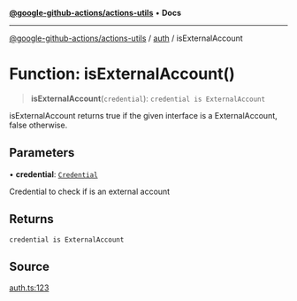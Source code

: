 [**@google-github-actions/actions-utils**](../../README.md) • **Docs**

***

[@google-github-actions/actions-utils](../../modules.md) / [auth](../README.md) / isExternalAccount

# Function: isExternalAccount()

> **isExternalAccount**(`credential`): `credential is ExternalAccount`

isExternalAccount returns true if the given interface is a ExternalAccount,
false otherwise.

## Parameters

• **credential**: [`Credential`](../type-aliases/Credential.md)

Credential to check if is an external account

## Returns

`credential is ExternalAccount`

## Source

[auth.ts:123](https://github.com/google-github-actions/actions-utils/blob/main/src/auth.ts#L123)

